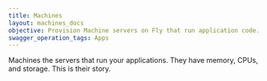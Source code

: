 ```yaml
---
title: Machines
layout: machines_docs
objective: Provision Machine servers on Fly that run application code.
swagger_operation_tags: Apps
---
```


Machines the servers that run your applications. They have memory, CPUs, and storage. This is their story.